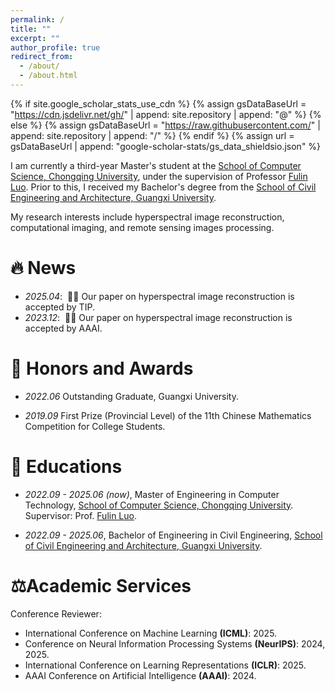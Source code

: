 ```yaml
---
permalink: /
title: ""
excerpt: ""
author_profile: true
redirect_from: 
  - /about/
  - /about.html
---
```


{% if site.google_scholar_stats_use_cdn %}
{% assign gsDataBaseUrl = "https://cdn.jsdelivr.net/gh/" | append: site.repository | append: "@" %}
{% else %}
{% assign gsDataBaseUrl = "https://raw.githubusercontent.com/" | append: site.repository | append: "/" %}
{% endif %}
{% assign url = gsDataBaseUrl | append: "google-scholar-stats/gs_data_shieldsio.json" %}

<span class='anchor' id='about-me'></span>
I am currently a third-year Master's student at the <a href="https://cs.cqu.edu.cn/index.htm" target="_blank">School of Computer Science, Chongqing University</a>, under the supervision of Professor <a href="https://faculty.cqu.edu.cn/luoflyn/zh_CN/index.htm" target="_blank">Fulin Luo</a>. Prior to this, I received my Bachelor's degree from the <a href="https://tmjz.gxu.edu.cn/" target="_blank">School of Civil Engineering and Architecture, Guangxi University</a>.

My research interests include hyperspectral image reconstruction, computational imaging, and remote sensing images processing. 



# 🔥 News

- *2025.04*: &nbsp;🎉🎉 Our paper on hyperspectral image reconstruction is accepted by TIP. 
- *2023.12*: &nbsp;🎉🎉 Our paper on hyperspectral image reconstruction is accepted by AAAI. 

[//]: # (- *2022.02*: &nbsp;🎉🎉 Lorem ipsum dolor sit amet, consectetur adipiscing elit. Vivamus ornare aliquet ipsum, ac tempus justo dapibus sit amet. )

[//]: # (# 📝 Publications )

[//]: # ()
[//]: # ()
[//]: # (<div class='paper-box'><div class='paper-box-image'><div><div class="badge">CVPR 2016</div><img src='images/500x300.png' alt="sym" width="100%"></div></div>)

[//]: # ()
[//]: # (<div class='paper-box-text' markdown="1">)


[//]: # ([Deep Residual Learning for Image Recognition]&#40;https://openaccess.thecvf.com/content_cvpr_2016/papers/He_Deep_Residual_Learning_CVPR_2016_paper.pdf&#41;)

[//]: # ()
[//]: # (**Kaiming He**, Xiangyu Zhang, Shaoqing Ren, Jian Sun)

[//]: # ()
[//]: # ([**Project**]&#40;https://scholar.google.com/citations?view_op=view_citation&hl=zh-CN&user=DhtAFkwAAAAJ&citation_for_view=DhtAFkwAAAAJ:ALROH1vI_8AC&#41; <strong><span class='show_paper_citations' data='DhtAFkwAAAAJ:ALROH1vI_8AC'></span></strong>)

[//]: # (- Lorem ipsum dolor sit amet, consectetur adipiscing elit. Vivamus ornare aliquet ipsum, ac tempus justo dapibus sit amet. )

[//]: # (</div>)

[//]: # (</div>)

[//]: # (- [Lorem ipsum dolor sit amet, consectetur adipiscing elit. Vivamus ornare aliquet ipsum, ac tempus justo dapibus sit amet]&#40;https://github.com&#41;, A, B, C, **CVPR 2020**)

# 🥇 Honors and Awards

- *2022.06* Outstanding Graduate, Guangxi University. 

- *2019.09* First Prize (Provincial Level) of the 11th Chinese Mathematics Competition for College Students.

# 📖 Educations

- *2022.09 - 2025.06 (now)*, Master of Engineering in Computer Technology, <a href="https://cs.cqu.edu.cn/index.htm" target="_blank">School of Computer Science, Chongqing University</a>. Supervisor: Prof. <a href="https://faculty.cqu.edu.cn/luoflyn/zh_CN/index.htm" target="_blank">Fulin Luo</a>.

- *2022.09 - 2025.06*, Bachelor of Engineering in Civil Engineering, <a href="https://tmjz.gxu.edu.cn/" target="_blank">School of Civil Engineering and Architecture, Guangxi University</a>. 

# ⚖️Academic Services
Conference Reviewer:
- International Conference on Machine Learning **(ICML)**: 2025.
- Conference on Neural Information Processing Systems **(NeurIPS)**: 2024, 2025.
- International Conference on Learning Representations **(ICLR)**: 2025.
- AAAI Conference on Artificial Intelligence **(AAAI)**: 2024.

[//]: # (# 💬 Invited Talks)

[//]: # (- *2021.06*, Lorem ipsum dolor sit amet, consectetur adipiscing elit. Vivamus ornare aliquet ipsum, ac tempus justo dapibus sit amet. )

[//]: # (- *2021.03*, Lorem ipsum dolor sit amet, consectetur adipiscing elit. Vivamus ornare aliquet ipsum, ac tempus justo dapibus sit amet.  \| [\[video\]]&#40;https://github.com/&#41;)

[//]: # ()
[//]: # (# 💻 Internships)

[//]: # (- *2019.05 - 2020.02*, [Lorem]&#40;https://github.com/&#41;, China.)

